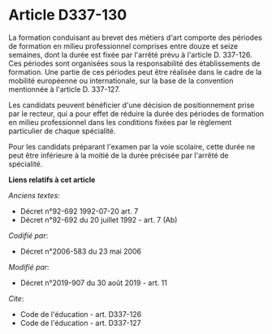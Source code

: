 # Article D337-130

La formation conduisant au brevet des métiers d'art comporte des périodes de formation en milieu professionnel comprises
entre douze et seize semaines, dont la durée est fixée par l'arrêté prévu à l'article D. 337-126. Ces périodes sont
organisées sous la responsabilité des établissements de formation. Une partie de ces périodes peut être réalisée dans le
cadre de la mobilité européenne ou internationale, sur la base de la convention mentionnée à l'article D. 337-127. 

Les candidats peuvent bénéficier d'une décision de positionnement prise par le recteur, qui a pour effet de réduire la durée
des périodes de formation en milieu professionnel dans les conditions fixées par le règlement particulier de chaque
spécialité. 

Pour les candidats préparant l'examen par la voie scolaire, cette durée ne peut être inférieure à la moitié de la durée
précisée par l'arrêté de spécialité.

**Liens relatifs à cet article**

_Anciens textes_:

  - Décret n°92-692 1992-07-20 art. 7
  - Décret n°92-692 du 20 juillet 1992 - art. 7 (Ab)

_Codifié par_:

  - Décret n°2006-583 du 23 mai 2006

_Modifié par_:

  - Décret n°2019-907 du 30 août 2019 - art. 11

_Cite_:

  - Code de l'éducation - art. D337-126
  - Code de l'éducation - art. D337-127
